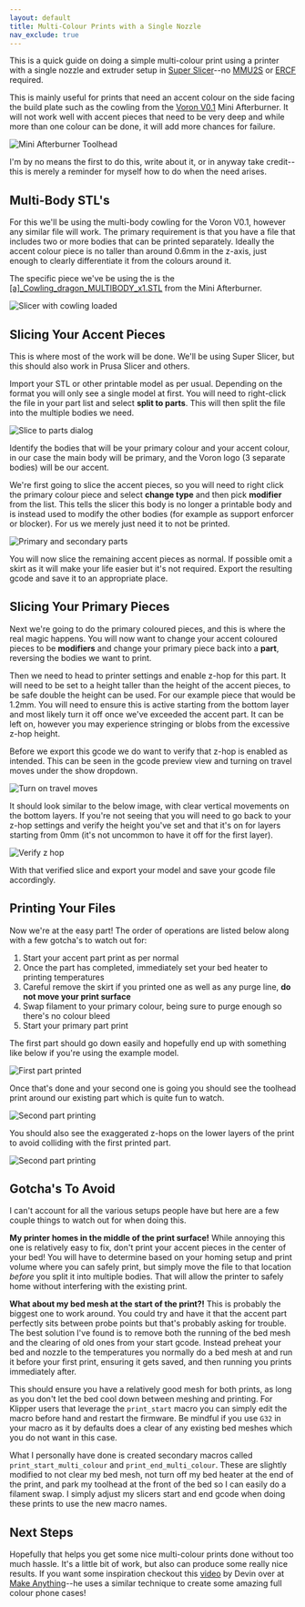 ```yaml
---
layout: default
title: Multi-Colour Prints with a Single Nozzle
nav_exclude: true
---
```


This is a quick guide on doing a simple multi-colour print using a printer with a single nozzle and extruder setup in [Super Slicer](https://github.com/supermerill/SuperSlicer)--no [MMU2S](https://www.prusa3d.com/original-prusa-i3-multi-material-2-0/) or [ERCF](https://github.com/EtteGit/EnragedRabbitProject) required.

This is mainly useful for prints that need an accent colour on the side facing the build plate such as the cowling from the [Voron V0.1](https://vorondesign.com/voron0.1) Mini Afterburner. It will not work well with accent pieces that need to be very deep and while more than one colour can be done, it will add more chances for failure.

![Mini Afterburner Toolhead](./images/miniafterburner_toolhead.jpg)

I'm by no means the first to do this, write about it, or in anyway take credit--this is merely a reminder for myself how to do when the need arises.

## Multi-Body STL's
For this we'll be using the multi-body cowling for the Voron V0.1, however any similar file will work. The primary requirement is that you have a file that includes two or more bodies that can be printed separately. Ideally the accent colour piece is no taller than around 0.6mm in the z-axis, just enough to clearly differentiate it from the colours around it.

The specific piece we've be using the is the [[a]_Cowling_dragon_MULTIBODY_x1.STL](https://github.com/VoronDesign/Voron-0/blob/Voron0.1/STLs/Toolheads/Mini_Afterburner/Dragon_Toolhead_DD/%5Ba%5D_Cowling_dragon_MULTIBODY_x1.STL) from the Mini Afterburner.

![Slicer with cowling loaded](./images/slicer_cowling.png)

## Slicing Your Accent Pieces
This is where most of the work will be done. We'll be using Super Slicer, but this should also work in Prusa Slicer and others.

Import your STL or other printable model as per usual. Depending on the format you will only see a single model at first. You will need to right-click the file in your part list and select **split to parts**. This will then split the file into the multiple bodies we need.

![Slice to parts dialog](./images/split_to_parts.png)

Identify the bodies that will be your primary colour and your accent colour, in our case the main body will be primary, and the Voron logo (3 separate bodies) will be our accent.

We're first going to slice the accent pieces, so you will need to right click the primary colour piece and select **change type** and then pick **modifier** from the list. This tells the slicer this body is no longer a printable body and is instead used to modify the other bodies (for example as support enforcer or blocker). For us we merely just need it to not be printed.

![Primary and secondary parts](./images/primary_modifier.png)

You will now slice the remaining accent pieces as normal. If possible omit a skirt as it will make your life easier but it's not required. Export the resulting gcode and save it to an appropriate place.

## Slicing Your Primary Pieces
Next we're going to do the primary coloured pieces, and this is where the real magic happens. You will now want to change your accent coloured pieces to be **modifiers** and change your primary piece back into a **part**, reversing the bodies we want to print.

Then we need to head to printer settings and enable z-hop for this part. It will need to be set to a height taller than the height of the accent pieces, to be safe double the height can be used. For our example piece that would be 1.2mm. You will need to ensure this is active starting from the bottom layer and most likely turn it off once we've exceeded the accent part. It can be left on, however you may experience stringing or blobs from the excessive z-hop height.

Before we export this gcode we do want to verify that z-hop is enabled as intended. This can be seen in the gcode preview view and turning on travel moves under the show dropdown.

![Turn on travel moves](./images/turn_on_travel.png)

It should look similar to the below image, with clear vertical movements on the bottom layers. If you're not seeing that you will need to go back to your z-hop settings and verify the height you've set and that it's on for layers starting from 0mm (it's not uncommon to have it off for the first layer).

![Verify z hop](./images/verify_zhop.png)

With that verified slice and export your model and save your gcode file accordingly.

## Printing Your Files
Now we're at the easy part! The order of operations are listed below along with a few gotcha's to watch out for:

1. Start your accent part print as per normal
2. Once the part has completed, immediately set your bed heater to printing temperatures
3. Careful remove the skirt if you printed one as well as any purge line, **do not move your print surface**
4. Swap filament to your primary colour, being sure to purge enough so there's no colour bleed
5. Start your primary part print

The first part should go down easily and hopefully end up with something like below if you're  using the example model.

![First part printed](./images/first_part_printed.jpg)

Once that's done and your second one is going you should see the toolhead print around our existing part which is quite fun to watch.

![Second part printing](./images/second_part_printing.jpg)

You should also see the exaggerated z-hops on the lower layers of the print to avoid colliding with the first printed part.

![Second part printing](./images/zhop.gif)

## Gotcha's To Avoid
I can't account for all the various setups people have but here are a few couple things to watch out for when doing this.

**My printer homes in the middle of the print surface!**
While annoying this one is relatively easy to fix, don't print your accent pieces in the center of your bed! You will have to determine based on your homing setup and print volume where you can safely print, but simply move the file to that location *before* you split it into multiple bodies. That will allow the printer to safely home without interfering with the existing print.

**What about my bed mesh at the start of the print?!**
This is probably the biggest one to work around. You could try and have it that the accent part perfectly sits between probe points but that's probably asking for trouble. The best solution I've found is to remove both the running of the bed mesh and the clearing of old ones from your start gcode. Instead preheat your bed and nozzle to the temperatures you normally do a bed mesh at and run it before your first print, ensuring it gets saved, and then running you prints immediately after.

This should ensure you have a relatively good mesh for both prints, as long as you don't let the bed cool down between meshing and printing. For Klipper users that leverage the `print_start` macro you can simply edit the macro before hand and restart the firmware. Be mindful if you use `G32` in your macro as it by defaults does a clear of any existing bed meshes which you do not want in this case.

What I personally have done is created secondary macros called `print_start_multi_colour` and `print_end_multi_colour`. These are slightly modified to not clear my bed mesh, not turn off my bed heater at the end of the print, and park my toolhead at the front of the bed so I can easily do a filament swap. I simply adjust my slicers start and end gcode when doing these prints to use the new macro names.

## Next Steps
Hopefully that helps you get some nice multi-colour prints done without too much hassle. It's a little bit of work, but also can produce some really nice results. If you want some inspiration checkout this [video](https://www.youtube.com/watch?v=KV2AjyowXX4) by Devin over at [Make Anything](https://www.youtube.com/channel/UCVc6AHfGw9b2zOE_ZGfmsnw)--he uses a similar technique to create some amazing full colour phone cases!
